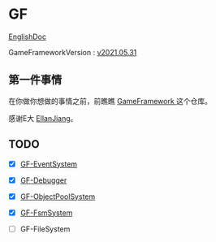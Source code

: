# GF

[EnglishDoc](README.md)

GameFrameworkVersion : [v2021.05.31](https://github.com/EllanJiang/GameFramework/tree/v2021.05.31)

## 第一件事情

在你做你想做的事情之前，前瞧瞧 [GameFramework ](https://github.com/EllanJiang/GameFramework)这个仓库。

感谢E大 [EllanJiang](https://github.com/EllanJiang)。

## TODO

- [x] [GF-EventSystem](https://github.com/shaun-he/GF-EventSystem)

- [x] [GF-Debugger](https://github.com/shaun-he/GF-Debugger)

- [x] [GF-ObjectPoolSystem](https://github.com/shaun-he/GF-ObjectPoolSystem)

- [x] [GF-FsmSystem](https://github.com/shaun-he/GF-FsmSystem)

- [ ] GF-FileSystem
